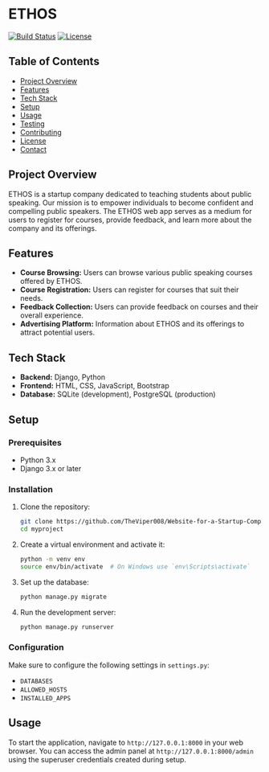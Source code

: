 # ETHOS

[![Build Status](https://img.shields.io/badge/build-passing-brightgreen)](https://shields.io) [![License](https://img.shields.io/badge/license-MIT-blue.svg)](LICENSE)

## Table of Contents

- [Project Overview](#project-overview)
- [Features](#features)
- [Tech Stack](#tech-stack)
- [Setup](#setup)
- [Usage](#usage)
- [Testing](#testing)
- [Contributing](#contributing)
- [License](#license)
- [Contact](#contact)

## Project Overview

ETHOS is a startup company dedicated to teaching students about public speaking. Our mission is to empower individuals to become confident and compelling public speakers. The ETHOS web app serves as a medium for users to register for courses, provide feedback, and learn more about the company and its offerings.

## Features

- **Course Browsing:** Users can browse various public speaking courses offered by ETHOS.
- **Course Registration:** Users can register for courses that suit their needs.
- **Feedback Collection:** Users can provide feedback on courses and their overall experience.
- **Advertising Platform:** Information about ETHOS and its offerings to attract potential users.

## Tech Stack

- **Backend:** Django, Python
- **Frontend:** HTML, CSS, JavaScript, Bootstrap
- **Database:** SQLite (development), PostgreSQL (production)

## Setup

### Prerequisites

- Python 3.x
- Django 3.x or later

### Installation

1. Clone the repository:
   ```sh
   git clone https://github.com/TheViper008/Website-for-a-Startup-Company.git
   cd myproject
   ```

2. Create a virtual environment and activate it:
   ```sh
   python -m venv env
   source env/bin/activate  # On Windows use `env\Scripts\activate`
   ```

3. Set up the database:
   ```sh
   python manage.py migrate
   ```

4. Run the development server:
   ```sh
   python manage.py runserver
   ```

### Configuration

Make sure to configure the following settings in `settings.py`:
- `DATABASES`
- `ALLOWED_HOSTS`
- `INSTALLED_APPS`

## Usage

To start the application, navigate to `http://127.0.0.1:8000` in your web browser. You can access the admin panel at `http://127.0.0.1:8000/admin` using the superuser credentials created during setup.
